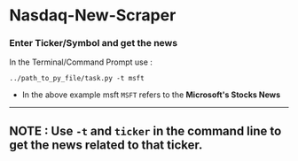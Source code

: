 # Nasdaq-New-Scraper

<h3>Enter Ticker/Symbol and get the news</h3>

In the Terminal/Command Prompt use :


```
../path_to_py_file/task.py -t msft
```
* In the above example msft `MSFT` refers to the **Microsoft's Stocks News** 

---
**NOTE**
: Use `-t` and `ticker` in the command line to get the news related to that ticker.
---

